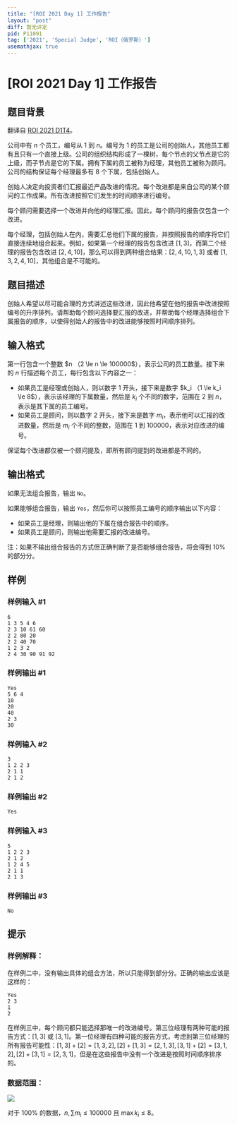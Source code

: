 ```yaml
---
title: "[ROI 2021 Day 1] 工作报告"
layout: "post"
diff: 暂无评定
pid: P11091
tag: ['2021', 'Special Judge', 'ROI（俄罗斯）']
usemathjax: true
---
```


# [ROI 2021 Day 1] 工作报告
## 题目背景

翻译自 [ROI 2021 D1T4](https://neerc.ifmo.ru/school/archive/2020-2021/ru-olymp-roi-2021-day1.pdf)。

公司中有 $n$ 个员工，编号从 $1$ 到 $n$。编号为 $1$ 的员工是公司的创始人，其他员工都有且只有一个直接上级。公司的组织结构形成了一棵树，每个节点的父节点是它的上级，而子节点是它的下属。拥有下属的员工被称为经理，其他员工被称为顾问。公司的结构保证每个经理最多有 $8$ 个下属，包括创始人。

创始人决定向投资者们汇报最近产品改进的情况。每个改进都是来自公司的某个顾问的工作成果。所有改进按照它们发生的时间顺序进行编号。

每个顾问需要选择一个改进并向他的经理汇报。因此，每个顾问的报告仅包含一个改进。

每个经理，包括创始人在内，需要汇总他们下属的报告，并按照报告的顺序将它们直接连续地组合起来。例如，如果第一个经理的报告包含改进 $[1, 3]$，而第二个经理的报告包含改进 $[2, 4, 10]$，那么可以得到两种组合结果：$[2, 4, 10, 1, 3]$ 或者 $[1, 3, 2, 4, 10]$，其他组合是不可能的。
## 题目描述

创始人希望以尽可能合理的方式讲述这些改进，因此他希望在他的报告中改进按照编号的升序排列。请帮助每个顾问选择要汇报的改进，并帮助每个经理选择组合下属报告的顺序，以使得创始人的报告中的改进能够按照时间顺序排列。
## 输入格式

第一行包含一个整数 $n $（$2 \le n \le 100000$），表示公司的员工数量。接下来的 $n$ 行描述每个员工，每行包含以下内容之一：
- 如果员工是经理或创始人，则以数字 $1$ 开头，接下来是数字 $k_i $（$1 \le k_i \le 8$），表示该经理的下属数量，然后是 $k_i$ 个不同的数字，范围在 $2$ 到 $n$，表示是其下属的员工编号。
- 如果员工是顾问，则以数字 $2$ 开头，接下来是数字 $m_i$，表示他可以汇报的改进数量，然后是 $m_i$ 个不同的整数，范围在 $1$ 到 $100000$，表示对应改进的编号。

保证每个改进都仅被一个顾问提及，即所有顾问提到的改进都是不同的。
## 输出格式

如果无法组合报告，输出 `No`。

如果能够组合报告，输出 `Yes`，然后你可以按照员工编号的顺序输出以下内容：
- 如果员工是经理，则输出他的下属在组合报告中的顺序。
- 如果员工是顾问，则输出他需要汇报的改进编号。

注：如果不输出组合报告的方式但正确判断了是否能够组合报告，将会得到 $10\%$ 的部分分。
## 样例

### 样例输入 #1
```
6
1 3 5 4 6
2 3 10 61 60
2 2 80 20
2 2 40 70
1 2 3 2
2 4 30 90 91 92
```
### 样例输出 #1
```
Yes
5 6 4
10
20
40
2 3
30
```
### 样例输入 #2
```
3
1 2 2 3
2 1 1
2 1 2
```
### 样例输出 #2
```
Yes
```
### 样例输入 #3
```
5
1 2 2 3
2 1 2
1 2 4 5
2 1 1
2 1 3
```
### 样例输出 #3
```
No
```
## 提示

### 样例解释：

在样例二中，没有输出具体的组合方法，所以只能得到部分分。正确的输出应该是这样的：
```text
Yes
2 3
1
2
```
在样例三中，每个顾问都只能选择那唯一的改进编号。第三位经理有两种可能的报告方式：$[1, 3]$ 或 $[3, 1]$。第一位经理有四种可能的报告方式，考虑到第三位经理的所有报告可能性：$[1, 3] + [2] = [1, 3, 2],[2] + [1, 3] = [2, 1, 3],[3, 1 ] + [2] = [3, 1, 2],[2] + [3, 1] = [2, 3, 1]$，但是在这些报告中没有一个改进是按照时间顺序排序的。

### 数据范围：

![](https://cdn.luogu.com.cn/upload/image_hosting/mchn5bpr.png)

对于 $100\%$ 的数据，$n,\sum m_i \le 100 000$ 且 $\max k_i\le8$。
